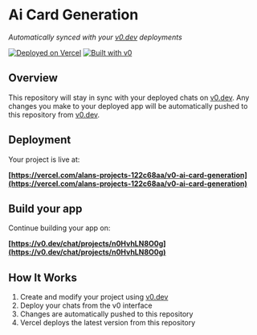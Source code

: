 # Ai Card Generation

*Automatically synced with your [v0.dev](https://v0.dev) deployments*

[![Deployed on Vercel](https://img.shields.io/badge/Deployed%20on-Vercel-black?style=for-the-badge&logo=vercel)](https://vercel.com/alans-projects-122c68aa/v0-ai-card-generation)
[![Built with v0](https://img.shields.io/badge/Built%20with-v0.dev-black?style=for-the-badge)](https://v0.dev/chat/projects/n0HvhLN8O0g)

## Overview

This repository will stay in sync with your deployed chats on [v0.dev](https://v0.dev).
Any changes you make to your deployed app will be automatically pushed to this repository from [v0.dev](https://v0.dev).

## Deployment

Your project is live at:

**[https://vercel.com/alans-projects-122c68aa/v0-ai-card-generation](https://vercel.com/alans-projects-122c68aa/v0-ai-card-generation)**

## Build your app

Continue building your app on:

**[https://v0.dev/chat/projects/n0HvhLN8O0g](https://v0.dev/chat/projects/n0HvhLN8O0g)**

## How It Works

1. Create and modify your project using [v0.dev](https://v0.dev)
2. Deploy your chats from the v0 interface
3. Changes are automatically pushed to this repository
4. Vercel deploys the latest version from this repository